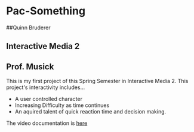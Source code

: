# Pac-Something
##Quinn Bruderer
## Interactive Media 2
## Prof. Musick

This is my first project of this Spring Semester in Interactive Media 2. This project's interactivity includes...
- A user controlled character
- Increasing Difficulty as time continues
- An aquired talent of quick reaction time and decision making.

The video documentation is [here](https://youtu.be/iEH4TZKhVzQ)
